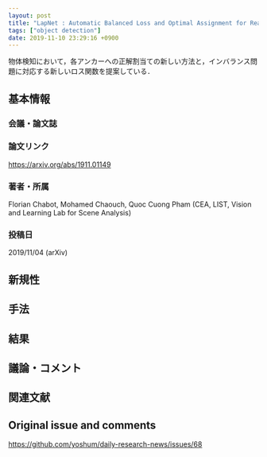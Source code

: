 ```yaml
---
layout: post
title: "LapNet : Automatic Balanced Loss and Optimal Assignment for Real-Time Dense Object Detection"
tags: ["object detection"]
date: 2019-11-10 23:29:16 +0900
---
```


物体検知において，各アンカーへの正解割当ての新しい方法と，インバランス問題に対応する新しいロス関数を提案している．

## 基本情報
### 会議・論文誌

### 論文リンク
https://arxiv.org/abs/1911.01149

### 著者・所属
Florian Chabot, Mohamed Chaouch, Quoc Cuong Pham
(CEA, LIST, Vision and Learning Lab for Scene Analysis)

### 投稿日
2019/11/04 (arXiv)

## 新規性

## 手法

## 結果

## 議論・コメント

## 関連文献


## Original issue and comments

https://github.com/yoshum/daily-research-news/issues/68
